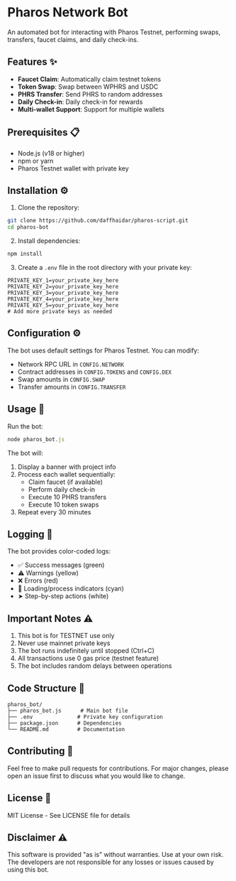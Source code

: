 # Pharos Network Bot

An automated bot for interacting with Pharos Testnet, performing swaps, transfers, faucet claims, and daily check-ins.

## Features ✨

- **Faucet Claim**: Automatically claim testnet tokens
- **Token Swap**: Swap between WPHRS and USDC
- **PHRS Transfer**: Send PHRS to random addresses
- **Daily Check-in**: Daily check-in for rewards
- **Multi-wallet Support**: Support for multiple wallets

## Prerequisites 📋

- Node.js (v18 or higher)
- npm or yarn
- Pharos Testnet wallet with private key

## Installation ⚙️

1. Clone the repository:

```bash
git clone https://github.com/daffhaidar/pharos-script.git
cd pharos-bot
```

2. Install dependencies:

```bash
npm install
```

3. Create a `.env` file in the root directory with your private key:

```
PRIVATE_KEY_1=your_private_key_here
PRIVATE_KEY_2=your_private_key_here
PRIVATE_KEY_3=your_private_key_here
PRIVATE_KEY_4=your_private_key_here
PRIVATE_KEY_5=your_private_key_here
# Add more private keys as needed
```

## Configuration ⚙️

The bot uses default settings for Pharos Testnet. You can modify:

- Network RPC URL in `CONFIG.NETWORK`
- Contract addresses in `CONFIG.TOKENS` and `CONFIG.DEX`
- Swap amounts in `CONFIG.SWAP`
- Transfer amounts in `CONFIG.TRANSFER`

## Usage 🚀

Run the bot:

```javascript
node pharos_bot.js
```

The bot will:

1. Display a banner with project info
2. Process each wallet sequentially:
   - Claim faucet (if available)
   - Perform daily check-in
   - Execute 10 PHRS transfers
   - Execute 10 token swaps
3. Repeat every 30 minutes

## Logging 📝

The bot provides color-coded logs:

- ✅ Success messages (green)
- ⚠️ Warnings (yellow)
- ❌ Errors (red)
- 🔄 Loading/process indicators (cyan)
- ➤ Step-by-step actions (white)

## Important Notes ⚠️

1. This bot is for TESTNET use only
2. Never use mainnet private keys
3. The bot runs indefinitely until stopped (Ctrl+C)
4. All transactions use 0 gas price (testnet feature)
5. The bot includes random delays between operations

## Code Structure 📁

```
pharos_bot/
├── pharos_bot.js      # Main bot file
├── .env              # Private key configuration
├── package.json      # Dependencies
└── README.md         # Documentation
```

## Contributing 🤝

Feel free to make pull requests for contributions. For major changes, please open an issue first to discuss what you would like to change.

## License 📄

MIT License - See LICENSE file for details

## Disclaimer ⚠️

This software is provided "as is" without warranties. Use at your own risk. The developers are not responsible for any losses or issues caused by using this bot.
